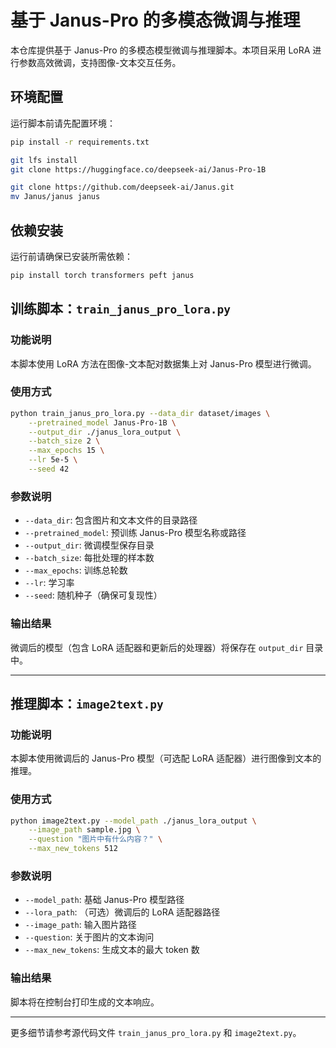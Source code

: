 # 基于 Janus-Pro 的多模态微调与推理

本仓库提供基于 Janus-Pro 的多模态模型微调与推理脚本。本项目采用 LoRA 进行参数高效微调，支持图像-文本交互任务。

## 环境配置

运行脚本前请先配置环境：

```bash
pip install -r requirements.txt

git lfs install
git clone https://huggingface.co/deepseek-ai/Janus-Pro-1B

git clone https://github.com/deepseek-ai/Janus.git
mv Janus/janus janus
```

## 依赖安装

运行前请确保已安装所需依赖：

```bash
pip install torch transformers peft janus
```

## 训练脚本：`train_janus_pro_lora.py`

### 功能说明
本脚本使用 LoRA 方法在图像-文本配对数据集上对 Janus-Pro 模型进行微调。

### 使用方式

```bash
python train_janus_pro_lora.py --data_dir dataset/images \
    --pretrained_model Janus-Pro-1B \
    --output_dir ./janus_lora_output \
    --batch_size 2 \
    --max_epochs 15 \
    --lr 5e-5 \
    --seed 42
```

### 参数说明
- `--data_dir`: 包含图片和文本文件的目录路径
- `--pretrained_model`: 预训练 Janus-Pro 模型名称或路径
- `--output_dir`: 微调模型保存目录
- `--batch_size`: 每批处理的样本数
- `--max_epochs`: 训练总轮数
- `--lr`: 学习率
- `--seed`: 随机种子（确保可复现性）

### 输出结果
微调后的模型（包含 LoRA 适配器和更新后的处理器）将保存在 `output_dir` 目录中。

---

## 推理脚本：`image2text.py`

### 功能说明
本脚本使用微调后的 Janus-Pro 模型（可选配 LoRA 适配器）进行图像到文本的推理。

### 使用方式

```bash
python image2text.py --model_path ./janus_lora_output \
    --image_path sample.jpg \
    --question "图片中有什么内容？" \
    --max_new_tokens 512
```

### 参数说明
- `--model_path`: 基础 Janus-Pro 模型路径
- `--lora_path`: （可选）微调后的 LoRA 适配器路径
- `--image_path`: 输入图片路径
- `--question`: 关于图片的文本询问
- `--max_new_tokens`: 生成文本的最大 token 数

### 输出结果
脚本将在控制台打印生成的文本响应。

---

更多细节请参考源代码文件 `train_janus_pro_lora.py` 和 `image2text.py`。